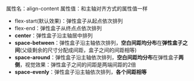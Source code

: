 属性名：align-content
属性值：和主轴对齐方式的属性值一样
- flex-start(默认效果)：弹性盒子从起点依次排列
- flex-end：弹性盒子从终点点依次排列
- **center**：弹性盒子沿主轴居中排列
- **space-between**：弹性盒子沿主轴依次排列，**空白间距均分布**在**弹性盒子之间**(父级剩余的尺寸分配成间距，盒子之间的间距相等)
- **space-around**：弹性盒子沿主轴依次排列，**空白间距均分布**在弹性盒子**两侧**，视觉效果：弹性盒子之间的间距是两端间距的2倍
- **space-evenly**：弹性盒子沿主轴依次排列，**各个间距相等**
